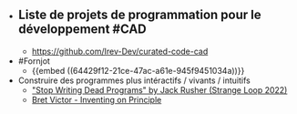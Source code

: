 - Liste de projets de programmation pour le développement #CAD
	-
	- https://github.com/Irev-Dev/curated-code-cad
- #Fornjot
	- {{embed ((64429f12-21ce-47ac-a61e-945f9451034a))}}
- Construire des programmes plus intéractifs / vivants / intuitifs
	- ["Stop Writing Dead Programs" by Jack Rusher (Strange Loop 2022)](https://www.youtube.com/watch?v=8Ab3ArE8W3s)
	- [Bret Victor - Inventing on Principle](https://www.youtube.com/watch?v=PUv66718DII)